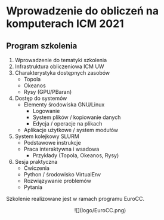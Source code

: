 
# Wprowadzenie do obliczeń na komputerach ICM 2021

## Program szkolenia

1. Wprowadzenie do tematyki szkolenia
2. Infrastruktura obliczeniowa ICM UW
3. Charakterystyka dostępnych zasobów
    - Topola
    - Okeanos
    - Rysy (GPU/PBaran)
4. Dostęp do systemów
    - Elementy środowiska GNU/Linux
        - Logowanie
        - System plików / kopiowanie danych
        - Edycja / operacje na plikach
    - Aplikacje użytkowe / system modułów
5. System kolejkowy SLURM
    - Podstawowe instrukcje
    - Praca interaktywna i wsadowa
        - Przykłady (Topola, Okeanos, Rysy)
6. Sesja praktyczna
    - Ćwiczenia
    - Python / środowisko VirtualEnv
    - Rozwiązywanie problemów
    - Pytania


Szkolenie realizowane jest w ramach programu EuroCC.

<center> ![](logo/EuroCC.png) </center>
